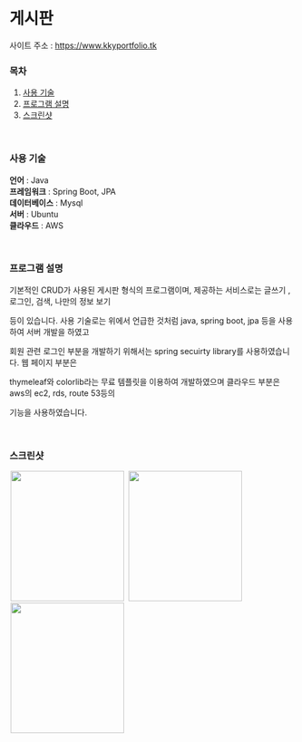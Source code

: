 # 게시판

사이트 주소 : https://www.kkyportfolio.tk

### 목차

<ol>
  <li><a href = "#1">사용 기술</a></li>
  <li><a href = "#2">프로그램 설명</a></li>
  <li><a href = "#3">스크린샷</a></li>

</ol>
<br>

<div id = "1">

### 사용 기술

**언어** : Java <br>
**프레임워크** : Spring Boot, JPA <br>
**데이터베이스** : Mysql <br>
**서버** : Ubuntu <br>
**클라우드** : AWS

</div>
<br>

<div id = "2">

### 프로그램 설명

기본적인 CRUD가 사용된 게시판 형식의 프로그램이며, 제공하는 서비스로는 글쓰기 , 로그인, 검색, 나만의 정보 보기 

등이 있습니다. 사용 기술로는 위에서 언급한 것처럼 java, spring boot, jpa 등을 사용하여 서버 개발을 하였고 

회원 관련 로그인 부분을 개발하기 위해서는 spring secuirty library를 사용하였습니다. 웹 페이지 부분은 

thymeleaf와 colorlib라는 무료 템플릿을 이용하여 개발하였으며 클라우드 부분은 aws의 ec2, rds, route 53등의

기능을 사용하였습니다.

</div>

<div id = "3">
<br>
  
### 스크린샷

<img src="https://user-images.githubusercontent.com/41039867/113330519-c9168200-9359-11eb-8a78-ad2417ca9f81.png" width="200px" height="230px" hspace="2">
<img src="https://user-images.githubusercontent.com/41039867/113330525-ca47af00-9359-11eb-9715-129168f4b264.png" width="200px" height="230px" hspace="2">
<img src="https://user-images.githubusercontent.com/41039867/113330529-cae04580-9359-11eb-9456-50bd87f04002.png" width="200px" height="230px" hspace="2">

</div>

  
